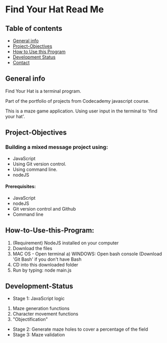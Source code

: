 # Find Your Hat Read Me

## Table of contents

-   [General info](#general-info)
-   [Project-Objectives](#project-objectives)
-   [How to Use this Program](#How-to-Use-this-Program)
-   [Development Status](#development-status)
-   [Contact](#contact)

## General info

Find Your Hat is a terminal program.

Part of the portfolio of projects from Codecademy javascript course.

This is a maze game application. Using user input in the terminal to 'find your hat'.

## Project-Objectives

### Building a mixed message project using:

-   JavaScript
-   Using Git version control.
-   Using command line.
-   nodeJS

#### Prerequisites:

-   JavaScript
-   nodeJS
-   Git version control and Github
-   Command line

## How-to-Use-this-Program:

1. (Requirement) NodeJS installed on your computer
2. Download the files
3. MAC OS - Open terminal
   a) WINDOWS: Open bash console (Download 'Git Bash' if you don't have Bash
4. CD into this downloaded folder
5. Run by typing: node main.js

## Development-Status

-   Stage 1: JavaScript logic

1.  Maze generation functions
2.  Character movement functions
3.  "Objectification"

-   Stage 2: Generate maze holes to cover a percentage of the field
-   Stage 3: Maze validation
